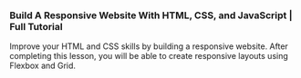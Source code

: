 ### Build A Responsive Website With HTML, CSS, and JavaScript | Full Tutorial

Improve your HTML and CSS skills by building a responsive website. After completing this lesson, you will be able to create responsive layouts using Flexbox and Grid. 
